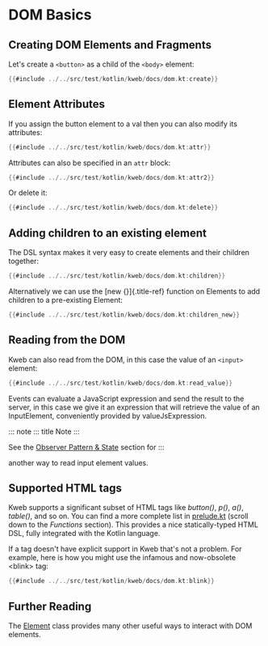 # DOM Basics

## Creating DOM Elements and Fragments

Let's create a `<button>` as a child of the `<body>` element:

```kotlin
{{#include ../../src/test/kotlin/kweb/docs/dom.kt:create}}
```

## Element Attributes

If you assign the button element to a val then you can also modify its
attributes:

```kotlin
{{#include ../../src/test/kotlin/kweb/docs/dom.kt:attr}}
```

Attributes can also be specified in an `attr` block:

```kotlin
{{#include ../../src/test/kotlin/kweb/docs/dom.kt:attr2}}
```

Or delete it:

```kotlin
{{#include ../../src/test/kotlin/kweb/docs/dom.kt:delete}}
```

## Adding children to an existing element

The DSL syntax makes it very easy to create elements and their children
together:

```kotlin
{{#include ../../src/test/kotlin/kweb/docs/dom.kt:children}}
```

Alternatively we can use the [new {}]{.title-ref} function on Elements
to add children to a pre-existing Element:

```kotlin
{{#include ../../src/test/kotlin/kweb/docs/dom.kt:children_new}}

```

## Reading from the DOM

Kweb can also read from the DOM, in this case the value of an `<input>`
element:

```kotlin
{{#include ../../src/test/kotlin/kweb/docs/dom.kt:read_value}}
```

Events can evaluate a JavaScript expression and send the result to the
server, in this case we give it an expression that will retrieve the
value of an InputElement, conveniently provided by valueJsExpression.

::: note
::: title
Note
:::

See the [Observer Pattern &
State](https://docs.kweb.io/en/latest/state.html#binding-a-kvar-to-an-input-element-s-value)
section for
:::

another way to read input element values.

## Supported HTML tags

Kweb supports a significant subset of HTML tags like *button()*, *p()*,
*a()*, *table()*, and so on. You can find a more complete list in
[prelude.kt](https://github.com/kwebio/kweb-core/blob/master/src/main/kotlin/kweb/prelude.kt)
(scroll down to the *Functions* section). This provides a nice
statically-typed HTML DSL, fully integrated with the Kotlin language.

If a tag doesn't have explicit support in Kweb that's not a problem.
For example, here is how you might use the infamous and now-obsolete
\<blink\> tag:

```kotlin
{{#include ../../src/test/kotlin/kweb/docs/dom.kt:blink}}
```

## Further Reading

The
[Element](https://github.com/kwebio/kweb-core/blob/master/src/main/kotlin/kweb/Element.kt)
class provides many other useful ways to interact with DOM elements.
